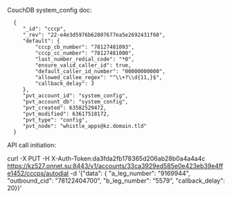 CouchDB system_config doc:

      {
         "_id": "cccp",
         "_rev": "22-e4e3d5976b62807677ea5e2692431f60",
         "default": {
             "cccp_cb_number": "78127481093",
             "cccp_cc_number": "78127481000",
             "last_number_redial_code": "*0",
             "ensure_valid_caller_id": true,
             "default_caller_id_number": "00000000000",
             "allowed_callee_regex": "^\\+?\\d{11,}$",
             "callback_delay": 3
         },
         "pvt_account_id": "system_config",
         "pvt_account_db": "system_config",
         "pvt_created": 63582529472,
         "pvt_modified": 63617518172,
         "pvt_type": "config",
         "pvt_node": "whistle_apps@kz.domain.tld"
      }

 
API call initiation:

curl -X PUT -H X-Auth-Token:da3fda2fb178365d206ab28b0a4a4a4c https://kz527.onnet.su:8443/v1/accounts/33ca3929ed585e0e423eb39e4ffe1452/cccps/autodial -d '{"data": { "a_leg_number": "9169944", "outbound_cid": "78122404700", "b_leg_number": "5579", "callback_delay": 20}}'

